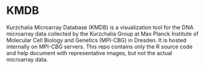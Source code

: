 KMDB
====

Kurzchalia Microarray Database (KMDB) is a visualization tool for the DNA microarray data collected by the Kurzchalia Group at
Max Planck Institute of Molecular Cell Biology and Genetics (MPI-CBG) in Dresden. It is hosted internally on MPI-CBG servers.
This repo contains only the R source code and help document with representative images, but not the actual microarray data.
